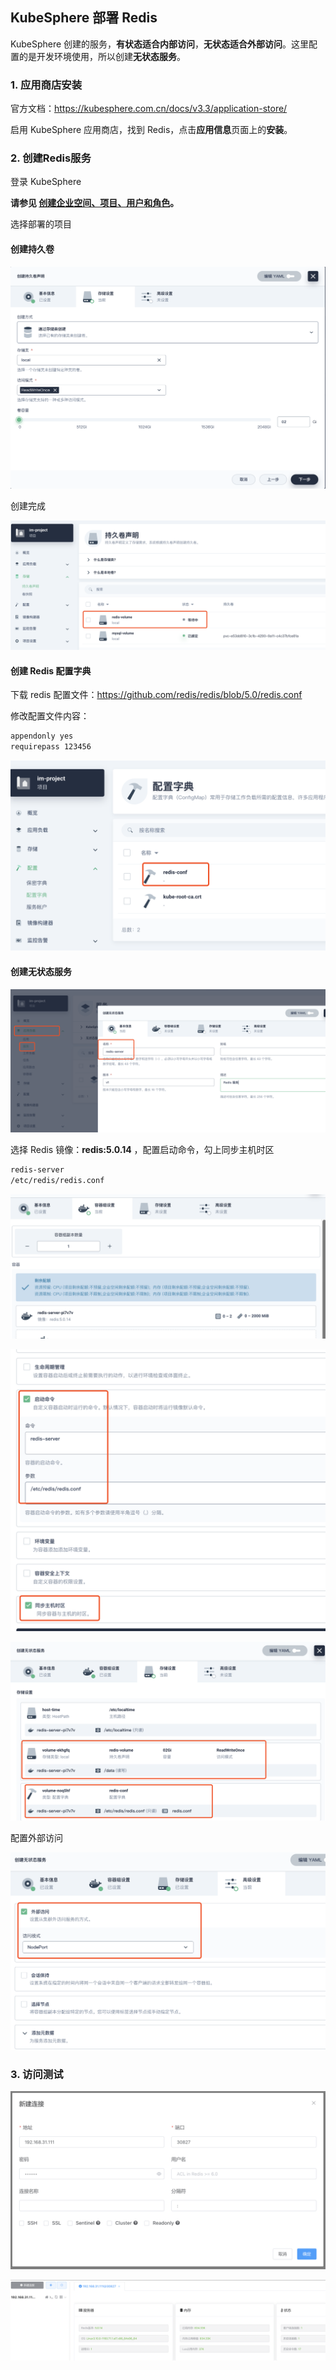## KubeSphere 部署 Redis

KubeSphere 创建的服务，**有状态适合内部访问**，**无状态适合外部访问**。这里配置的是开发环境使用，所以创建**无状态服务**。



### 1. 应用商店安装

官方文档：https://kubesphere.com.cn/docs/v3.3/application-store/

启用 KubeSphere 应用商店，找到 Redis，点击**应用信息**页面上的**安装**。



### 2. 创建Redis服务

 登录 KubeSphere 

**请参见 [创建企业空间、项目、用户和角色](https://kubesphere.com.cn/docs/v3.3/quick-start/create-workspace-and-project/)。**

选择部署的项目

#### 创建持久卷

![image-20220716173223714](images/image-20220716173223714.png)

创建完成

![image-20220716173304894](images/image-20220716173304894.png)

#### 创建 Redis 配置字典

下载 redis 配置文件：https://github.com/redis/redis/blob/5.0/redis.conf

修改配置文件内容：

```bash
appendonly yes
requirepass 123456
```

![image-20220716174910734](images/image-20220716174910734.png)

#### 创建无状态服务

![image-20220716173109121](images/image-20220716173109121.png)



选择 Redis 镜像：**redis:5.0.14** ，配置启动命令，勾上同步主机时区

```bash
redis-server
/etc/redis/redis.conf
```

![image-20220716173942256](images/image-20220716173942256.png)

![image-20220716180003893](images/image-20220716180003893.png)



![image-20220716175931449](images/image-20220716175931449.png)

配置外部访问

![image-20220716180154889](images/image-20220716180154889.png)

### 3. 访问测试

![image-20220716181635945](images/image-20220716181635945.png)



![image-20220716182335799](images/image-20220716182335799.png)















